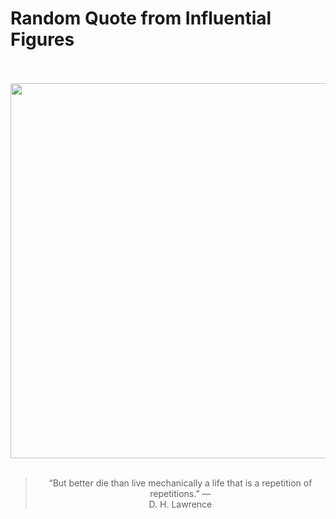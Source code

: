 # Random Quote from Influential Figures

<div align="center">
  <br>
  <br>
  <a href="https://en.wikipedia.org/wiki/D._H._Lawrence" title="D. H. Lawrence - Wikipedia"><img src="https://upload.wikimedia.org/wikipedia/commons/4/44/D_H_Lawrence_passport_photograph.jpg" width="600px"></a>
  <br>
  <br>
  <blockquote>&ldquo;But better die than live mechanically a life that is a repetition of repetitions.&rdquo; &mdash; <footer>D. H. Lawrence</footer></blockquote>
</div>
  